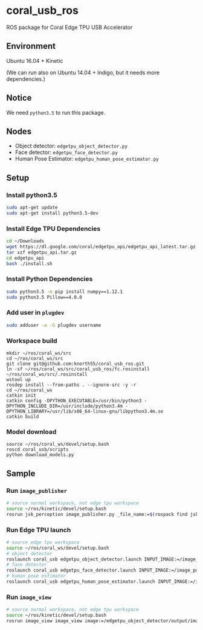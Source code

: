 # coral_usb_ros

ROS package for Coral Edge TPU USB Accelerator 

## Environment

Ubuntu 16.04 + Kinetic

(We can run also on Ubuntu 14.04 + Indigo, but it needs more dependencies.)

## Notice

We need `python3.5` to run this package.

## Nodes
- Object detector: `edgetpu_object_detector.py`
- Face detector: `edgetpu_face_detector.py`
- Human Pose Estimator: `edgetpu_human_pose_estimator.py`

## Setup

### Install python3.5

```bash
sudo apt-get update
sudo apt-get install python3.5-dev
```

### Install Edge TPU Dependencies

```bash
cd ~/Downloads
wget https://dl.google.com/coral/edgetpu_api/edgetpu_api_latest.tar.gz -O edgetpu_api.tar.gz --trust-server-names
tar xzf edgetpu_api.tar.gz
cd edgetpu_api
bash ./install.sh
```

### Install Python Dependencies

```bash
sudo python3.5 -m pip install numpy==1.12.1
sudo python3.5 Pillow==4.0.0

```

### Add user in `plugdev`

```bash
sudo adduser -a -G plugdev username
```

### Workspace build 

```
mkdir ~/ros/coral_ws/src
cd ~/ros/coral_ws/src
git clone git@github.com:knorth55/coral_usb_ros.git
ln -sf ~/ros/coral_ws/src/coral_usb_ros/fc.rosinstall ~/ros/coral_ws/src/.rosinstall
wstool up
rosdep install --from-paths . --ignore-src -y -r
cd ~/ros/coral_ws
catkin init
catkin config -DPYTHON_EXECUTABLE=/usr/bin/python3 -DPYTHON_INCLUDE_DIR=/usr/include/python3.4m -DPYTHON_LIBRARY=/usr/lib/x86_64-linux-gnu/libpython3.4m.so
catkin build
```

### Model download

```
source ~/ros/coral_ws/devel/setup.bash
roscd coral_usb/scripts
python download_models.py
```

## Sample

### Run `image_publisher`

```bash
# source normal workspace, not edge tpu workspace
source ~/ros/kinetic/devel/setup.bash
rosrun jsk_perception image_publisher.py _file_name:=$(rospack find jsk_perception)/sample/object_detection_example_1.jpg
```

### Run Edge TPU launch

```bash
# source edge tpu workspace
source ~/ros/coral_ws/devel/setup.bash
# object detector
roslaunch coral_usb edgetpu_object_detector.launch INPUT_IMAGE:=/image_publisher/output
# face detector
roslaunch coral_usb edgetpu_face_detector.launch INPUT_IMAGE:=/image_publisher/output
# human pose estimator
roslaunch coral_usb edgetpu_human_pose_estimator.launch INPUT_IMAGE:=/image_publisher/output
```

### Run `image_view`

```bash
# source normal workspace, not edge tpu workspace
source ~/ros/kinetic/devel/setup.bash
rosrun image_view image_view image:=/edgetpu_object_detector/output/image
```
